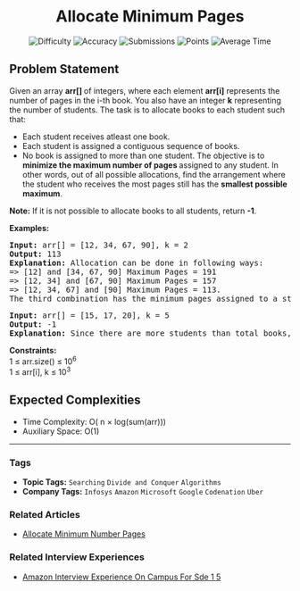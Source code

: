 <h1 align="center">Allocate Minimum Pages</h1>

<p align="center">
  <img alt="Difficulty" title="Difficulty" src="https://custom-icon-badges.demolab.com/badge/Difficulty: Medium-1F222E?style=for-the-badge&logoColor=white&logo=fire"/>
  <img alt="Accuracy" title="Accuracy" src="https://custom-icon-badges.demolab.com/badge/Accuracy: 35.51%25-1F222E?style=for-the-badge&logoColor=white&logo=target"/>
  <img alt="Submissions" title="Submissions" src="https://custom-icon-badges.demolab.com/badge/Submissions: 322K+-1F222E?style=for-the-badge&logoColor=white&logo=repo"/>
  <img alt="Points" title="Points" src="https://custom-icon-badges.demolab.com/badge/Points: 4-1F222E?style=for-the-badge&logoColor=white&logo=award"/>
  <img alt="Average Time" title="Average Time" src="https://custom-icon-badges.demolab.com/badge/Average%20Time: 35m-1F222E?style=for-the-badge&logoColor=white&logo=clock"/>
</p>

## Problem Statement

Given an array <b>arr[] </b>of integers, where each element <b>arr[i]</b> represents the number of pages in the i-th book. You also have an integer <b>k</b> representing the number of students. The task is to allocate books to each student such that:

- Each student receives atleast one book.
- Each student is assigned a contiguous sequence of books.
- No book is assigned to more than one student.
The objective is to <b>minimize the maximum number of pages </b>assigned to any student. In other words, out of all possible allocations, find the arrangement where the student who receives the most pages still has the <b>smallest possible maximum</b>.

<b>Note:</b> If it is not possible to allocate books to all students, return <b>-1</b>.

<b>Examples:</b>

<pre><b>Input: </b>arr[] = [12, 34, 67, 90], k = 2
<b>Output: </b>113
<b>Explanation: </b>Allocation can be done in following ways:<br>=> [12] and [34, 67, 90] Maximum Pages = 191<br>=> [12, 34] and [67, 90] Maximum Pages = 157<br>=> [12, 34, 67] and [90] Maximum Pages = 113.<br>The third combination has the minimum pages assigned to a student which is 113.</pre>

<pre><b>Input:</b> arr[] = [15, 17, 20], k = 5<br><b>Output: </b>-1<br><b>Explanation: </b>Since there are more students than total books, it's impossible to allocate a book to each student.</pre>

<b>Constraints:</b><br>1 ≤ arr.size() ≤ 10<sup>6</sup><br>1 ≤ arr[i], k ≤ 10<sup>3</sup>

## Expected Complexities
- Time Complexity: O( n × log(sum(arr)))
- Auxiliary Space: O(1)

<hr>

### Tags
- **Topic Tags:** `Searching` `Divide and Conquer` `Algorithms`
- **Company Tags:** `Infosys` `Amazon` `Microsoft` `Google` `Codenation` `Uber`

### Related Articles
- [Allocate Minimum Number Pages](https://www.geeksforgeeks.org/allocate-minimum-number-pages/)

### Related Interview Experiences
- [Amazon Interview Experience On Campus For Sde 1 5](https://www.geeksforgeeks.org/amazon-interview-experience-on-campus-for-sde-1-5/)
